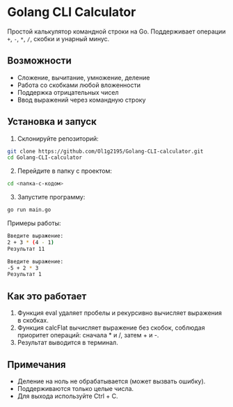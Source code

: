 # Golang CLI Calculator

Простой калькулятор командной строки на Go. Поддерживает операции `+`, `-`, `*`, `/`, скобки и унарный минус.

## Возможности

- Сложение, вычитание, умножение, деление
- Работа со скобками любой вложенности
- Поддержка отрицательных чисел
- Ввод выражений через командную строку

## Установка и запуск

1. Склонируйте репозиторий:
```bash
git clone https://github.com/Ol1g2195/Golang-CLI-calculator.git
cd Golang-CLI-calculator
```

2. Перейдите в папку с проектом:
```bash
cd <папка-с-кодом>
```
3. Запустите программу:
```bash
go run main.go
```
Примеры работы:
```bash
Введите выражение:
2 + 3 * (4 - 1)
Результат 11
```
```bash
Введите выражение:
-5 + 2 * 3
Результат 1
```

## Как это работает

1. Функция eval удаляет пробелы и рекурсивно вычисляет выражения в скобках.
2. Функция calcFlat вычисляет выражение без скобок, соблюдая приоритет операций: сначала * и /, затем + и -.
3. Результат выводится в терминал.

## Примечания
* Деление на ноль не обрабатывается (может вызвать ошибку).
* Поддерживаются только целые числа.
* Для выхода используйте Ctrl + C.
